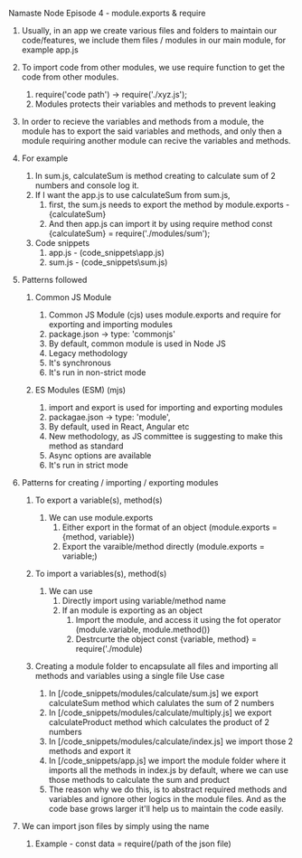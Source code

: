 Namaste Node
Episode 4 - module.exports & require

1. Usually, in an app we create various files and folders to maintain our code/features, we include them files / modules in our main module, for example app.js
2. To import code from other modules, we use require function to get the code from other modules.
    1. require('code path') -> require('./xyz.js');
    2. Modules protects their variables and methods to prevent leaking
3. In order to recieve the variables and methods from a module, the module has to export the said variables and methods, and only then a module requiring another module can recive the variables and methods.
4. For example
    1. In sum.js, calculateSum is method creating to calculate sum of 2 numbers and console log it.
    2. If I want the app.js to use calculateSum from sum.js,
        1. first, the sum.js needs to export the method by
            module.exports - {calculateSum}
        2. And then app.js can import it by using require method
            const {calculateSum} = require('./modules/sum');
    3. Code snippets 
        1. app.js - (code_snippets\app.js)
        2. sum.js - (code_snippets\sum.js)

5. Patterns followed

    1. Common JS Module
        1. Common JS Module (cjs) uses module.exports and require for exporting and importing modules
        2. package.json -> type: 'commonjs'
        3. By default, common module is used in Node JS
        4. Legacy methodology
        5. It's synchronous 
        6. It's run in non-strict mode

    2. ES Modules (ESM) (mjs)
        1. import and export is used for importing and exporting modules
        2. packagae.json -> type: 'module',
        3. By default, used in React, Angular etc
        4. New methodology, as JS committee is suggesting to make this method as standard
        5. Async options are available
        6. It's run in strict mode

6. Patterns for creating / importing / exporting modules
    1. To export a variable(s), method(s) 
        1. We can use module.exports    
            1. Either export in the format of an object (module.exports = {method, variable})
            2. Export the varaible/method directly (module.exports = variable;) 
    2. To import a variables(s), method(s)
        1. We can use 
            1. Directly import using variable/method name
            2. If an module is exporting as an object
                1. Import the module, and access it using the fot operator (module.variable, module.method())
                2. Destrcurte the object
                    const {variable, method} = require('./module)

    3. Creating a module folder to encapsulate all files and importing all methods and variables using a single file
        Use case
        1. In [/code_snippets/modules/calculate/sum.js] we export calculateSum method which calulates the sum of 2 numbers
        2. In [/code_snippets/modules/calculate/multiply.js] we export calculateProduct method which calculates the product of 2 numbers
        3. In [/code_snippets/modules/calculate/index.js] we import those 2 methods and export it
        4. In [/code_snippets/app.js] we import the module folder where it imports all the methods in index.js by default, where we can use those methods to calculate the sum and product
        5. The reason why we do this, is to abstract required methods and variables and ignore other logics in the module files. And as the code base grows larger it'll help us to maintain the code easily.

7. We can import json files by simply using the name
    1. Example - const data = require(/path of the json file)